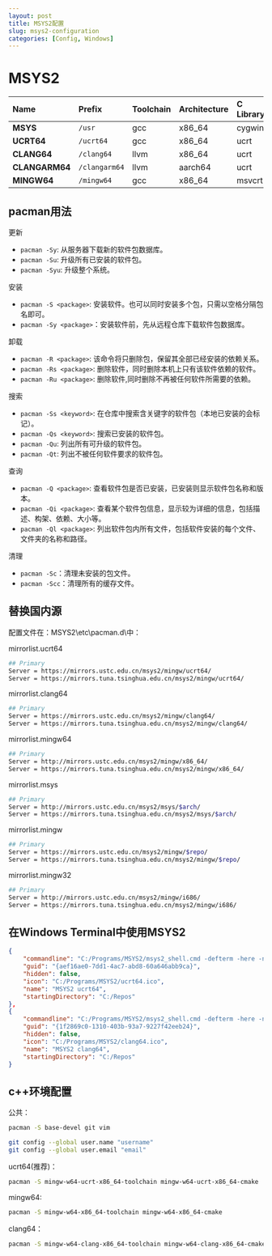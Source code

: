 ```yaml
---
layout: post
title: MSYS2配置
slug: msys2-configuration
categories: [Config, Windows]
---
```


# MSYS2

| Name         | Prefix         | Toolchain     | Architecture | C Library | C++ Library |
| :------------- | :------------ | :----------- | :-------- | :---------- | --------- |
| **MSYS**       | `/usr`        | gcc          | x86_64    | cygwin      | libstdc++ |
| **UCRT64**     | `/ucrt64`     | gcc          | x86_64    | ucrt        | libstdc++ |
| **CLANG64**    | `/clang64`    | llvm         | x86_64    | ucrt        | libc++    |
| **CLANGARM64** | `/clangarm64` | llvm         | aarch64   | ucrt        | libc++    |
| **MINGW64**    | `/mingw64`    | gcc          | x86_64    | msvcrt      | libstdc++ |

## pacman用法
更新
+ `pacman -Sy`: 从服务器下载新的软件包数据库。
+ `pacman -Su`: 升级所有已安装的软件包。
+ `pacman -Syu`: 升级整个系统。

安装
+ `pacman -S <package>`: 安装软件。也可以同时安装多个包，只需以空格分隔包名即可。
+ `pacman -Sy <package>`：安装软件前，先从远程仓库下载软件包数据库。

卸载
+ `pacman -R <package>`: 该命令将只删除包，保留其全部已经安装的依赖关系。
+ `pacman -Rs <package>`: 删除软件，同时删除本机上只有该软件依赖的软件。
+ `pacman -Ru <package>`: 删除软件,同时删除不再被任何软件所需要的依赖。

搜索
+ `pacman -Ss <keyword>`: 在仓库中搜索含关键字的软件包（本地已安装的会标记）。
+ `pacman -Qs <keyword>`: 搜索已安装的软件包。
+ `pacman -Qu`: 列出所有可升级的软件包。
+ `pacman -Qt`: 列出不被任何软件要求的软件包。

查询
+ `pacman -Q <package>`: 查看软件包是否已安装，已安装则显示软件包名称和版本。
+ `pacman -Qi <package>`: 查看某个软件包信息，显示较为详细的信息，包括描述、构架、依赖、大小等。
+ `pacman -Ql <package>`: 列出软件包内所有文件，包括软件安装的每个文件、文件夹的名称和路径。

清理
+ `pacman -Sc`：清理未安装的包文件。
+ `pacman -Scc`：清理所有的缓存文件。
## 替换国内源
配置文件在：MSYS2\etc\pacman.d\中：

mirrorlist.ucrt64
```bash
## Primary
Server = https://mirrors.ustc.edu.cn/msys2/mingw/ucrt64/
Server = https://mirrors.tuna.tsinghua.edu.cn/msys2/mingw/ucrt64/
```
mirrorlist.clang64
```bash
## Primary
Server = https://mirrors.ustc.edu.cn/msys2/mingw/clang64/
Server = https://mirrors.tuna.tsinghua.edu.cn/msys2/mingw/clang64/
```
mirrorlist.mingw64
```bash
## Primary
Server = http://mirrors.ustc.edu.cn/msys2/mingw/x86_64/
Server = https://mirrors.tuna.tsinghua.edu.cn/msys2/mingw/x86_64/
```
mirrorlist.msys
```bash
## Primary
Server = http://mirrors.ustc.edu.cn/msys2/msys/$arch/
Server = https://mirrors.tuna.tsinghua.edu.cn/msys2/msys/$arch/
```
mirrorlist.mingw
```bash
## Primary
Server = https://mirrors.ustc.edu.cn/msys2/mingw/$repo/
Server = https://mirrors.tuna.tsinghua.edu.cn/msys2/mingw/$repo/
```
mirrorlist.mingw32
```bash
## Primary
Server = http://mirrors.ustc.edu.cn/msys2/mingw/i686/
Server = https://mirrors.tuna.tsinghua.edu.cn/msys2/mingw/i686/
```

## 在Windows Terminal中使用MSYS2
```json
{
    "commandline": "C:/Programs/MSYS2/msys2_shell.cmd -defterm -here -no-start -ucrt64 -shell bash",
    "guid": "{aef16ae0-7dd1-4ac7-abd8-60a646abb9ca}",
    "hidden": false,
    "icon": "C:/Programs/MSYS2/ucrt64.ico",
    "name": "MSYS2 ucrt64",
    "startingDirectory": "C:/Repos"
},
{
    "commandline": "C:/Programs/MSYS2/msys2_shell.cmd -defterm -here -no-start -clang64 -shell bash",
    "guid": "{1f2869c0-1310-403b-93a7-9227f42eeb24}",
    "hidden": false,
    "icon": "C:/Programs/MSYS2/clang64.ico",
    "name": "MSYS2 clang64",
    "startingDirectory": "C:/Repos"
}
```

## c++环境配置
公共：
```bash
pacman -S base-devel git vim

git config --global user.name "username"
git config --global user.email "email"
```

ucrt64(推荐)：
```bash
pacman -S mingw-w64-ucrt-x86_64-toolchain mingw-w64-ucrt-x86_64-cmake
```

mingw64:
```bash
pacman -S mingw-w64-x86_64-toolchain mingw-w64-x86_64-cmake
```

clang64：

```bash
pacman -S mingw-w64-clang-x86_64-toolchain mingw-w64-clang-x86_64-cmake
```
